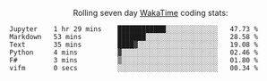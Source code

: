 <!--<p align="center">
  <img width="auto" src ="https://github-readme-stats.vercel.app/api/top-langs/?username=syrkis&layout=compact&hide_border=true&theme=darcula&bg_color=00000000&langs_count=6&hide=jupyter%20notebook,JavaScript,HTML" width = 400>
      <img src ="https://github-readme-streak-stats.herokuapp.com?user=syrkis&theme=darcula&hide_border=true&background=FFFFFF00" width = 400>

</p>-->
<p align="center">Rolling seven day <a href='https://wakatime.com/'> WakaTime</a> coding stats:</p>
<!--START_SECTION:waka-->

```text
Jupyter    1 hr 29 mins    ████████████░░░░░░░░░░░░░   47.73 %
Markdown   53 mins         ███████░░░░░░░░░░░░░░░░░░   28.58 %
Text       35 mins         ████▓░░░░░░░░░░░░░░░░░░░░   19.08 %
Python     4 mins          ▓░░░░░░░░░░░░░░░░░░░░░░░░   02.46 %
F#         3 mins          ▒░░░░░░░░░░░░░░░░░░░░░░░░   01.80 %
vifm       0 secs          ░░░░░░░░░░░░░░░░░░░░░░░░░   00.34 %
```

<!--END_SECTION:waka-->
